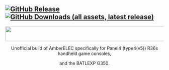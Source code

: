 [![GitHub Release](https://img.shields.io/github/release/Kegg1701/P4ELEC)](https://github.com/Kegg1701/P4ELEC/releases/latest)
[![GitHub Downloads (all assets, latest release)](https://img.shields.io/github/downloads/Kegg1701/P4ELEC/latest/total)](https://github.com/Kegg1701/P4ELEC/releases/latest)
---
<p align="center">
  <img width="551" height="47" src="https://github.com/user-attachments/assets/99cedf03-1f85-4751-967d-fef2343df81e">
</p>
 
<p align="center"> Unofficial build of AmberELEC specifically for Panel4 (type4(v5)) R36s handheld game consoles, </p>
<p align="center"> and the BATLEXP G350. </p>
